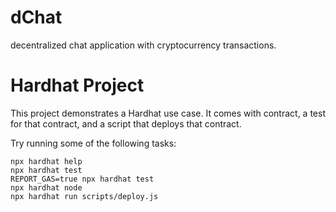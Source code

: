 # dChat

decentralized chat application with cryptocurrency transactions.

# Hardhat Project

This project demonstrates a Hardhat use case. It comes with contract, a test for that contract, and a script that deploys that contract.

Try running some of the following tasks:

```shell
npx hardhat help
npx hardhat test
REPORT_GAS=true npx hardhat test
npx hardhat node
npx hardhat run scripts/deploy.js
```
